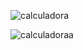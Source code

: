 ![calculadora](https://user-images.githubusercontent.com/112898782/226932617-9ff28a77-3424-4a59-a9d6-cbe13d0fecb8.png)

![calculadoraa](https://user-images.githubusercontent.com/112898782/226932887-ec6a2621-9925-4692-b92e-a87e9965ad0e.png)
